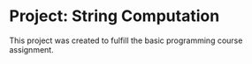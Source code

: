 # Project: String Computation

This project was created to fulfill the basic programming course assignment.
